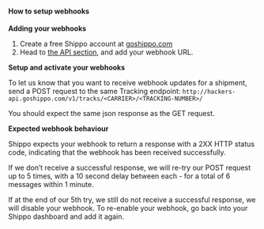 #### How to setup webhooks

**Adding your webhooks**

1. Create a free Shippo account at [goshippo.com](https://goshippo.com/)
2. Head to [the API section](https://goshippo.com/user/apikeys/), and add your webhook URL.

**Setup and activate your webhooks**

To let us know that you want to receive webhook updates for a shipment, send a POST request to the same Tracking endpoint: `http://hackers-api.goshippo.com/v1/tracks/<CARRIER>/<TRACKING-NUMBER>/`

You should expect the same json response as the GET request.

**Expected webhook behaviour**

Shippo expects your webhook to return a response with a 2XX HTTP status code, indicating that the webhook has been received successfully. 

If we don’t receive a successful response, we will re-try our POST request up to 5 times, with a 10 second delay between each - for a total of 6 messages within 1 minute.

If at the end of our 5th try, we still do not receive a successful response, we will disable your webhook. To re-enable your webhook, go back into your Shippo dashboard and add it again. 

